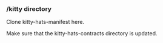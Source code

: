 ### /kitty directory

Clone kitty-hats-manifest here.  

Make sure that the kitty-hats-contracts directory is updated.
